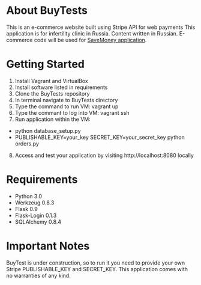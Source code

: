 # About BuyTests
  This is an e-commerce website built using Stripe API for web payments
  This application is for infertility clinic in Russia. Content written 
  in Russian. E-commerce code will be used for [SaveMoney application](https://github.com/janebautina/SaveMoney).

# Getting Started

1. Install Vagrant and VirtualBox
2. Install software listed in requirements
3. Clone the BuyTests repository
4. In terminal navigate to BuyTests directory
5. Type the command to run VM: vagrant up
6. Type the commant to log into VM: vagrant ssh
7. Run application within the VM:
 - python database_setup.py
 - PUBLISHABLE_KEY=your_key SECRET_KEY=your_secret_key python orders.py 
8. Access and test your application by visiting http://localhost:8080 locally

# Requirements
 - Python 3.0
 - Werkzeug 0.8.3
 - Flask 0.9
 - Flask-Login 0.1.3
 - SQLAlchemy 0.8.4

# Important Notes

BuyTest is under construction, so to run it you need to provide your own
Stripe PUBLISHABLE_KEY and SECRET_KEY. This application comes with no warranties of any kind.





